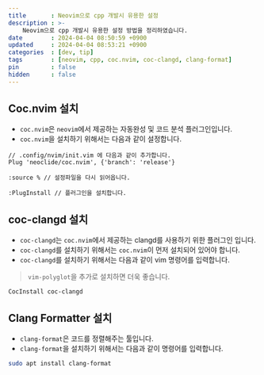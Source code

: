 ```yaml
---
title       : Neovim으로 cpp 개발시 유용한 설정
description : >-
    Neovim으로 cpp 개발시 유용한 설정 방법을 정리하였습니다.
date        : 2024-04-04 08:50:59 +0900
updated     : 2024-04-04 08:53:21 +0900
categories  : [dev, tip]
tags        : [neovim, cpp, coc.nvim, coc-clangd, clang-format]
pin         : false
hidden      : false
---
```



## Coc.nvim 설치
- `coc.nvim`은 `neovim`에서 제공하는 자동완성 및 코드 분석 플러그인입니다.
- `coc.nvim`을 설치하기 위해서는 다음과 같이 설정합니다.

```plaintext
// .config/nvim/init.vim 에 다음과 같이 추가합니다.
Plug 'neoclide/coc.nvim', {'branch': 'release'}

:source % // 설정파일을 다시 읽어옵니다.

:PlugInstall // 플러그인을 설치합니다.
```

## coc-clangd 설치
- `coc-clangd`는 `coc.nvim`에서 제공하는 clangd를 사용하기 위한 플러그인 입니다.
- `coc-clangd`를 설치하기 위해서는 `coc.nvim`이 먼저 설치되어 있어야 합니다.
- `coc-clangd`를 설치하기 위해서는 다음과 같이 vim 명령어를 입력합니다.
> `vim-polyglot`을 추가로 설치하면 더욱 좋습니다.
```vim
CocInstall coc-clangd
```

## Clang Formatter 설치
- `clang-format`은 코드를 정렬해주는 툴입니다.
- `clang-format`을 설치하기 위해서는 다음과 같이 명령어를 입력합니다.

```bash
sudo apt install clang-format
```